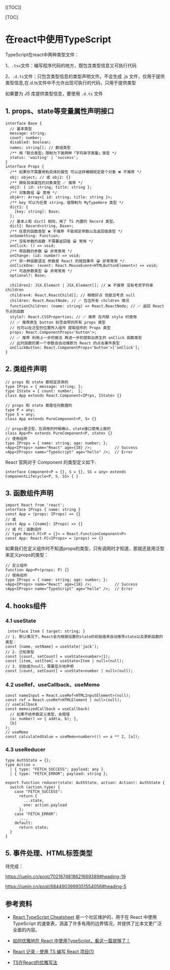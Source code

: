 [[TOC]]

[TOC]



# 在react中使用TypeScript

TypeScript在react中两种类型文件：

1、`.tsx`文件：编写程序代码的地方，既包含类型信息又可执行代码

2、`.d.ts`文件：只包含类型信息的类型声明文件。不会生成 .js 文件，仅用于提供类型信息,在.d.ts文件中不允许出现可执行的代码，只用于提供类型

如果要为 JS 库提供类型信息，要使用 `.d.ts` 文件

## 1. props、state等变量属性声明接口

```tsx
interface Base {
  // 基本类型
  message: string;
  count: number;
  disabled: boolean;
  names: string[]; // 数组类型
  /** 用「联合类型」限制为下面两种「字符串字面量」类型 */
  status: 'waiting' | 'success';
}
interface Props {
  /** 如果你不需要用到具体的属性 可以这样模糊规定是个对象 ❌ 不推荐 */
  obj: object; // 或 obj2: {}
  /** 拥有具体属性的对象类型 ✅ 推荐 */
  obj3: { id: string; title: string };
  /** 对象数组 😁 常用 */
  objArr: Array<{ id: string; title: string }>;
  /** key 可以为任意 string，值限制为 MyTypeHere 类型 */
  dict1: {
    [key: string]: Base;
  };
  // 基本上和 dict1 相同，用了 TS 内置的 Record 类型。
  dict2: Record<string, Base>;
  /** 任意的函数类型 ❌ 不推荐 不能规定参数以及返回值类型 */
  onSomething: Function;
  /** 没有参数的函数 不需要返回值 😁 常用 */
  onClick: () => void;
  /** 带函数的参数 😁 非常常用 */
  onChange: (id: number) => void;
  /** 另一种函数语法 参数是 React 的按钮事件 😁 非常常用 */
  onClickOne: (event: React.MouseEvent<HTMLButtonElement>) => void;
  /** 可选参数类型 😁 非常常用 */
  optional?: Base;

  children2: JSX.Element | JSX.Element[]; // ❌ 不推荐 没有考虑字符串 children
  children4: React.ReactChild[]; // 稍微好点 但是没考虑 null
  children: React.ReactNode; // ✅ 包含所有 children 情况
  functionChildren: (name: string) => React.ReactNode; // ✅ 返回 React 节点的函数
  style?: React.CSSProperties; // ✅ 推荐 在内联 style 时使用
  // ✅ 推荐原生 button 标签自带的所有 props 类型
  // 也可以在泛型的位置传入组件 提取组件的 Props 类型
  props: React.ComponentProps<'button'>;
  // ✅ 推荐 利用上一步的做法 再进一步的提取出原生的 onClick 函数类型
  // 此时函数的第一个参数会自动推断为 React 的点击事件类型
  onClickButton: React.ComponentProps<'button'>['onClick'];
}
```

## 2. 类组件声明

```tsx
// props 和 state 都规定具体的
type IPrps = { message: string; };
type IState = { count: number;  };
class App extends React.Component<IPrps, IState> {}

// props 和 state 都是任何数据的
type P = any;
type S = any;
class App extends PureComponent<P, S> {}

// props是泛型，在调用的时候确认，state接口使用上面的
class App<P> extends PureComponent<P, state> {}
// 使用组件
type IProps = { name: string; age: number; };
<App<IProps> name="React" age={18} />;          // Success
<App<IProps> name="TypeScript" age="hello" />;  // Error
```

React 官网对于 Component 的类型定义如下:

```tsx
interface Component<P = {}, S = {}, SS = any> extends ComponentLifecycle<P, S, SS> { }
```



## 3. 函数组件声明

```tsx
import React from 'react';
interface IProps { name: string }
const App = (props: IProps) => {}
// 或
const App = ({name}: IProps) => {}
// 或 FC：函数组件
// type React.FC<P = {}> = React.FunctionComponent<P>
const App: React.FC<IProps> = (props) => {}
```

如果我们在定义组件时不知道props的类型，只有调用时才知道，那就还是用泛型来定义props的类型：

```tsx
// 定义组件
function App<P>(props: P) {}
// 使用组件
type IProps = { name: string; age: number; };
<App<IProps> name="React" age={18} />;          // Success
<App<IProps> name="TypeScript" age="hello" />;  // Error

```

## 4. hooks组件

### 4.1 useState

```tsx
 interface Item { target: string; }
// 1. 默认情况下，React会为根据设置的state的初始值来自动推导state以及更新函数的类型：
const [name, setName] = useState('jack');
// 2. 已知类型
const [count, setCount] = useState<number>(1);
const [item, setItem] = useState<Item | null>(null);
// 3. 初始值为null，需要显示地声明
const [count, setCount] = useState<number | null>(null);

```

### 4.2 useRef、useCallback、useMemo

```tsx
const nameInput = React.useRef<HTMLInputElement>(null);
const ref = React.useRef<HTMLElement | null>(null);
// useCallback
const memoizedCallback = useCallback(
  // 如果不给参数定义类型，会报错
  (a: number) => { add(a, b); },
  [b]
);
// useMemo
const calculatedValue = useMemo<number>(() => a ** 2, [a]);
```

### 4.3 useReducer

```tsx
type AuthState = {};
type Action =
  | { type: "FETCH_SUCCESS"; payload: any }
  | { type: "FETCH_ERROR"; payload: string };

export function reducer(state: AuthState, action: Action): AuthState {
  switch (action.type) {
    case "FETCH_SUCCESS":
      return {
        ...state,
        one: action.payload
      };
    case "FETCH_ERROR":
      ....
    default:
      return state;
  }
}
```

## 5. 事件处理、HTML标签类型

待完成：

https://juejin.cn/post/7021674818621669389#heading-19



https://juejin.cn/post/6844903999351554056#heading-5







## 参考资料

- [React TypeScript Cheatsheet](https://react-typescript-cheatsheet.netlify.app/) 是一个社区维护的，用于在 React 中使用 TypeScript 的速查表，涵盖了许多有用的边界情况，并提供了比本文更广泛全面的内容。

- [如何优雅地在 React 中使用TypeScript，看这一篇就够了！](https://juejin.cn/post/7021674818621669389)

- [React 记录 - 使用 TS 编写 React 项目(1)](https://juejin.cn/post/6844903999351554056)

- [TS在React的优雅写法](https://www.cnblogs.com/cczlovexw/p/15736174.html)

  